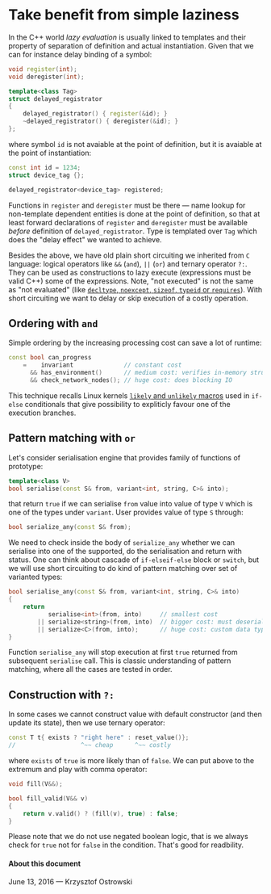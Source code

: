 
# Take benefit from simple laziness

In the C++ world _lazy evaluation_ is usually linked to templates and their property of separation of definition and actual instantiation. Given that we can for instance delay binding of a symbol:

```c++
void register(int);
void deregister(int);

template<class Tag>
struct delayed_registrator
{
    delayed_registrator() { register(&id); }
    ~delayed_registrator() { deregister(&id); }
};
```

where symbol `id` is not avaiable at the point of definition, but it is avaiable at the point of instantiation:

```c++
const int id = 1234;
struct device_tag {};

delayed_registrator<device_tag> registered;
```

Functions in `register` and `deregister` must be there &mdash; name lookup for non-template dependent entities is done at the point of definition, so that at least forward declarations of `register` and `deregister` must be available _before_ definition of `delayed_registrator`. Type is templated over `Tag` which does the "delay effect" we wanted to achieve.

Besides the above, we have old plain short circuiting we inherited from `C` language: logical operators like `&&` (`and`), `||` (`or`) and ternary operator `?:`. They can be used as constructions to lazy execute (expressions must be valid C++) some of the expressions. Note, "not executed" is not the same as "not evaluated" (like [`decltype`, `noexcept`, `sizeof`, `typeid` or `requires`](http://en.cppreference.com/w/cpp/language/expressions#Unevaluated_expressions "Expressions")). With short circuiting we want to delay or skip execution of a costly operation.

## Ordering with `and`

Simple ordering by the increasing processing cost can save a lot of runtime:

```c++
const bool can_progress
    =    invariant              // constant cost
      && has_environment()      // medium cost: verifies in-memory structures
      && check_network_nodes(); // huge cost: does blocking IO
```

This technique recalls Linux kernels [`likely` and `unlikely` macros](http://kernelnewbies.org/FAQ/LikelyUnlikely "FAQ/LikelyUnlikely") used in `if-else` conditionals that give possibility to expliticly favour one of the execution branches.

## Pattern matching with `or`

Let's consider serialisation engine that provides family of functions of prototype:

```c++
template<class V>
bool serialise(const S& from, variant<int, string, C>& into);
```

that return `true` if we can serialise `from` value into value of type `V` which is one of the types under `variant`. User provides value of type `S` through:

```c++
bool serialize_any(const S& from);
```

We need to check inside the body of `serialize_any` whether we can serialise into one of the supported, do the serialisation and return with status. One can think about cascade of `if-elseif-else` block or `switch`, but we will use short circuiting to do kind of pattern matching over set of varianted types:

```c++
bool serialise_any(const S& from, variant<int, string, C>& into)
{
    return 
           serialise<int>(from, into)     // smallest cost
        || serialize<string>(from, into)  // bigger cost: must deserialize sequence of chars
        || serialize<C>(from, into);      // huge cost: custom data type
}
```

Function `serialise_any` will stop execution at first `true` returned from subsequent `serialise` call. This is classic understanding of pattern matching, where all the cases are tested in order.

## Construction with `?:`

In some cases we cannot construct value with default constructor (and then update its state), then we use ternary operator:

```c++
const T t{ exists ? "right here" : reset_value()};
//                  ^~~ cheap      ^~~ costly
```

where `exists` of `true` is more likely than of `false`. We can put above to the extremum and play with comma operator:

```c++
void fill(V&&);

bool fill_valid(V&& v)
{
    return v.valid() ? (fill(v), true) : false;
}
```

Please note that we do not use negated boolean logic, that is we always check for `true` not for `false` in the condition. That's good for readbility.

#### About this document

June 13, 2016 &mdash; Krzysztof Ostrowski

